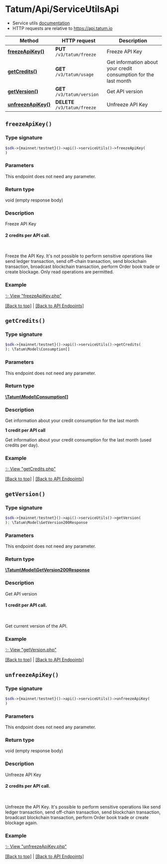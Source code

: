 # Tatum/Api/ServiceUtilsApi

* Service utils [documentation](https://apidoc.tatum.io/tag/Service-utils/)
* HTTP requests are relative to https://api.tatum.io

Method | HTTP request | Description
------------- | ------------- | -------------
[**freezeApiKey()**](#freezeapikey) | **PUT** `/v3/tatum/freeze` | Freeze API Key
[**getCredits()**](#getcredits) | **GET** `/v3/tatum/usage` | Get information about your credit consumption for the last month
[**getVersion()**](#getversion) | **GET** `/v3/tatum/version` | Get API version
[**unfreezeApiKey()**](#unfreezeapikey) | **DELETE** `/v3/tatum/freeze` | Unfreeze API Key


## `freezeApiKey()`

### Type signature

```php
$sdk->{mainnet/testnet}()->api()->serviceUtils()->freezeApiKey(
)
```

### Parameters

This endpoint does not need any parameter.

### Return type

void (empty response body)

### Description

Freeze API Key

<h4>2 credits per API call.</h4><br/><p>Freeze the API Key. It's not possible to perform sensitive operations like send ledger transaction, send off-chain transaction, send blockchain transaction, broadcast blockchain transaction, perform Order book trade or create blockage. Only read operations are permitted.</p>

### Example

[✨ View "freezeApiKey.php"](../../examples/Api/ServiceUtilsApi/freezeApiKey.php)

[[Back to top]](#) | [[Back to API Endpoints]](../index.md#api-endpoints)

## `getCredits()`

### Type signature

```php
$sdk->{mainnet/testnet}()->api()->serviceUtils()->getCredits(
): \Tatum\Model\Consumption[]
```

### Parameters

This endpoint does not need any parameter.

### Return type

[**\Tatum\Model\Consumption[]**](../Model/Consumption.md)

### Description

Get information about your credit consumption for the last month

<p><b>1 credit per API call</b></p> <p>Get information about your credit consumption for the last month (used credits per day).</p>

### Example

[✨ View "getCredits.php"](../../examples/Api/ServiceUtilsApi/getCredits.php)

[[Back to top]](#) | [[Back to API Endpoints]](../index.md#api-endpoints)

## `getVersion()`

### Type signature

```php
$sdk->{mainnet/testnet}()->api()->serviceUtils()->getVersion(
): \Tatum\Model\GetVersion200Response
```

### Parameters

This endpoint does not need any parameter.

### Return type

[**\Tatum\Model\GetVersion200Response**](../Model/GetVersion200Response.md)

### Description

Get API version

<h4>1 credit per API call.</h4><br/><p>Get current version of the API.</p>

### Example

[✨ View "getVersion.php"](../../examples/Api/ServiceUtilsApi/getVersion.php)

[[Back to top]](#) | [[Back to API Endpoints]](../index.md#api-endpoints)

## `unfreezeApiKey()`

### Type signature

```php
$sdk->{mainnet/testnet}()->api()->serviceUtils()->unfreezeApiKey(
)
```

### Parameters

This endpoint does not need any parameter.

### Return type

void (empty response body)

### Description

Unfreeze API Key

<h4>2 credits per API call.</h4><br/><p>Unfreeze the API Key. It's possible to perform sensitive operations like send ledger transaction, send off-chain transaction, send blockchain transaction, broadcast blockchain transaction, perform Order book trade or create blockage again.</p>

### Example

[✨ View "unfreezeApiKey.php"](../../examples/Api/ServiceUtilsApi/unfreezeApiKey.php)

[[Back to top]](#) | [[Back to API Endpoints]](../index.md#api-endpoints)
